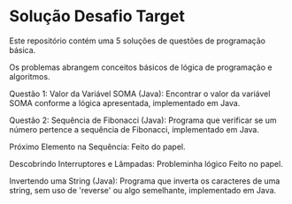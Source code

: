 # Solução Desafio Target

Este repositório contém uma 5 soluções de questões de programação básica.

Os problemas abrangem conceitos básicos de lógica de programação e algoritmos. 

Questão 1: Valor da Variável SOMA (Java): Encontrar o valor da variável SOMA conforme a lógica apresentada, implementado em Java.

Questão 2: Sequência de Fibonacci (Java): Programa que verificar se um número pertence a sequência de Fibonacci, implementado em Java.

Próximo Elemento na Sequência: Feito do papel.

Descobrindo Interruptores e Lâmpadas: Probleminha lógico Feito no papel.

Invertendo uma String (Java): Programa que inverta os caracteres de uma string, sem uso de 'reverse' ou algo semelhante, implementado em Java.
